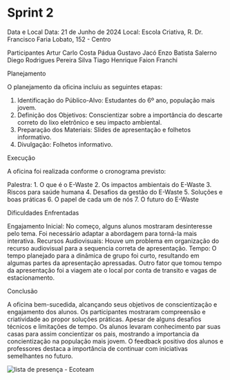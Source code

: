 # Sprint 2


Data e Local
Data: 21 de Junho de 2024
Local: Escola Criativa, R. Dr. Francisco Faria Lobato, 152 - Centro

Participantes
Artur Carlo Costa Pádua
Gustavo Jacó
Enzo Batista Salerno
Diego Rodrigues Pereira Silva
Tiago Henrique Faion Franchi


Planejamento

O planejamento da oficina incluiu as seguintes etapas:

1. Identificação do Público-Alvo: Estudantes do 6º ano, população mais jovem.
2. Definição dos Objetivos: Conscientizar sobre a importância do descarte correto do lixo eletrônico e seu impacto ambiental.
3. Preparação dos Materiais: Slides de apresentação e folhetos informativo.
4. Divulgação: Folhetos informativo.




Execução 

A oficina foi realizada conforme o cronograma previsto:

Palestra: 1. O que é o E-Waste
          2. Os impactos ambientais do E-Waste
          3. Riscos para saúde humana
          4. Desafios da gestão do E-Waste
          5. Soluções e boas práticas
          6. O papel de cada um de nós
          7. O futuro do E-Waste
          


          
Dificuldades Enfrentadas

Engajamento Inicial: No começo, alguns alunos mostraram desinteresse pelo tema. Foi necessário adaptar a abordagem para torná-la mais interativa.
Recursos Audiovisuais: Houve um problema em organização do recurso audiovisual para a sequencia correta de apresentação.
Tempo: O tempo planejado para a dinâmica de grupo foi curto, resultando em algumas partes da apresentação apressadas. Outro fator que tomou tempo da apresentação foi a viagem ate o local por conta de transito e vagas de estacionamento.




Conclusão

A oficina bem-sucedida, alcançando seus objetivos de conscientização e engajamento dos alunos. Os participantes mostraram compreensão e criatividade ao propor soluções práticas. Apesar de alguns desafios técnicos e limitações de tempo. Os alunos levaram conhecimento par suas casas para assim concientizar os pais, mostrando a importancia da concientização na população mais jovem. O feedback positivo dos alunos e professores destaca a importância de continuar com iniciativas semelhantes no futuro.

![lista de presença - Ecoteam](https://github.com/ICEI-PUC-Minas-PPC-CC/ppc-cc-2024-1-ment2-manha-ecoteam/assets/81312361/c98cbd6a-5bfa-4cf4-b5c4-af8e41c32cb2)
          
